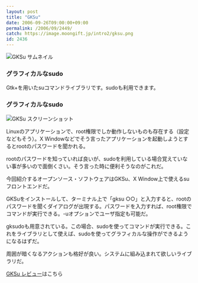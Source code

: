 ```yaml
---
layout: post
title: "GKSu"
date: 2006-09-26T09:00:00+09:00
permalink: /2006/09/2449/
catch: https://image.moongift.jp/intro2/gksu.png
id: 2436
---
```

 ![GKSu サムネイル](https://image.moongift.jp/intro2/gksu.t.png "GKSu サムネイル")
  

### グラフィカルなsudo
  
Gtk+を用いたsuコマンドライブラリです。sudoも利用できます。  
<!--more-->  

### グラフィカルなsudo
  

![GKSu スクリーンショット](https://image.moongift.jp/intro2/gksu.png "GKSu スクリーンショット")

  

Linuxのアプリケーションで、root権限でしか動作しないものも存在する（設定などもそう）。X Windowなどでそう言ったアプリケーションを起動しようとするとrootのパスワードを聞かれる。

  

rootのパスワードを知っていれば良いが、sudoを利用している場合覚えていない事が多いので面倒くさい。そう言った時に便利そうなのがこれだ。

  

今回紹介するオープンソース・ソフトウェアはGKSu、X Window上で使えるsuフロントエンドだ。

  

GKSuをインストールして、ターミナル上で「gksu ○○」と入力すると、rootのパスワードを聞くダイアログが出現する。パスワードを入力すれば、root権限でコマンドが実行できる。-uオプションでユーザ指定も可能だ。

  

gksudoも用意されている。この場合、sudoを使ってコマンドが実行できる。これをライブラリとして使えば、sudoを使ってグラフィカルな操作ができるようになるはずだ。

  

周囲が暗くなるアクションも格好が良い。システムに組み込まれて欲しいライブラリだ。

  

[GKSu レビュー](http://oss.moongift.jp/review/i-2451.html)はこちら

